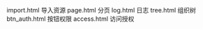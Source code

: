 import.html   导入资源
page.html     分页
log.html      日志
tree.html     组织树
btn_auth.html 按钮权限
access.html   访问授权